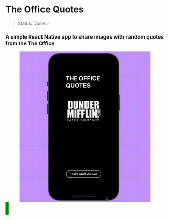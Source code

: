 <H1>The Office Quotes</H1>

> Status: Done 	✅

### A simple React Native app to share images with random quotes from the  The Office


<div style="width:100%;display:flex; justify-content:center">
<img src="theOfficeScreen.gif" alt="App exemplo " style="width:414px;height:896;">
</div>

<div style="width:10px;height:40px;background-color:green"></div>
